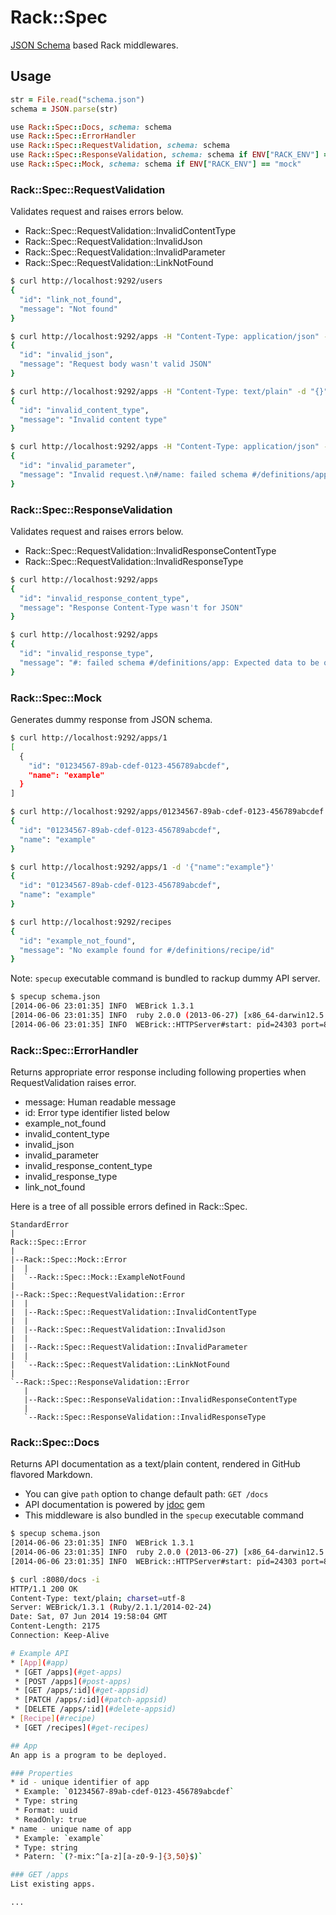 # Rack::Spec
[JSON Schema](http://json-schema.org/) based Rack middlewares.

## Usage
```ruby
str = File.read("schema.json")
schema = JSON.parse(str)

use Rack::Spec::Docs, schema: schema
use Rack::Spec::ErrorHandler
use Rack::Spec::RequestValidation, schema: schema
use Rack::Spec::ResponseValidation, schema: schema if ENV["RACK_ENV"] == "test"
use Rack::Spec::Mock, schema: schema if ENV["RACK_ENV"] == "mock"
```

### Rack::Spec::RequestValidation
Validates request and raises errors below.

* Rack::Spec::RequestValidation::InvalidContentType
* Rack::Spec::RequestValidation::InvalidJson
* Rack::Spec::RequestValidation::InvalidParameter
* Rack::Spec::RequestValidation::LinkNotFound

```sh
$ curl http://localhost:9292/users
{
  "id": "link_not_found",
  "message": "Not found"
}

$ curl http://localhost:9292/apps -H "Content-Type: application/json" -d "invalid-json"
{
  "id": "invalid_json",
  "message": "Request body wasn't valid JSON"
}

$ curl http://localhost:9292/apps -H "Content-Type: text/plain" -d "{}"
{
  "id": "invalid_content_type",
  "message": "Invalid content type"
}

$ curl http://localhost:9292/apps -H "Content-Type: application/json" -d '{"name":"x"}'
{
  "id": "invalid_parameter",
  "message": "Invalid request.\n#/name: failed schema #/definitions/app/links/0/schema/properties/name: Expected string to match pattern \"/^[a-z][a-z0-9-]{3,50}$/\", value was: x."
}
```

### Rack::Spec::ResponseValidation
Validates request and raises errors below.

* Rack::Spec::RequestValidation::InvalidResponseContentType
* Rack::Spec::RequestValidation::InvalidResponseType

```sh
$ curl http://localhost:9292/apps
{
  "id": "invalid_response_content_type",
  "message": "Response Content-Type wasn't for JSON"
}

$ curl http://localhost:9292/apps
{
  "id": "invalid_response_type",
  "message": "#: failed schema #/definitions/app: Expected data to be of type \"object\"; value was: [\"message\", \"dummy\"]."
}
```

### Rack::Spec::Mock
Generates dummy response from JSON schema.

```sh
$ curl http://localhost:9292/apps/1
[
  {
    "id": "01234567-89ab-cdef-0123-456789abcdef",
    "name": "example"
  }
]

$ curl http://localhost:9292/apps/01234567-89ab-cdef-0123-456789abcdef
{
  "id": "01234567-89ab-cdef-0123-456789abcdef",
  "name": "example"
}

$ curl http://localhost:9292/apps/1 -d '{"name":"example"}'
{
  "id": "01234567-89ab-cdef-0123-456789abcdef",
  "name": "example"
}

$ curl http://localhost:9292/recipes
{
  "id": "example_not_found",
  "message": "No example found for #/definitions/recipe/id"
}
```

Note: `specup` executable command is bundled to rackup dummy API server.

```sh
$ specup schema.json
[2014-06-06 23:01:35] INFO  WEBrick 1.3.1
[2014-06-06 23:01:35] INFO  ruby 2.0.0 (2013-06-27) [x86_64-darwin12.5.0]
[2014-06-06 23:01:35] INFO  WEBrick::HTTPServer#start: pid=24303 port=8080
```

### Rack::Spec::ErrorHandler
Returns appropriate error response including following properties when RequestValidation raises error.

* message: Human readable message
* id: Error type identifier listed below
 * example_not_found
 * invalid_content_type
 * invalid_json
 * invalid_parameter
 * invalid_response_content_type
 * invalid_response_type
 * link_not_found

Here is a tree of all possible errors defined in Rack::Spec.

```
StandardError
|
Rack::Spec::Error
|
|--Rack::Spec::Mock::Error
|  |
|  `--Rack::Spec::Mock::ExampleNotFound
|
|--Rack::Spec::RequestValidation::Error
|  |
|  |--Rack::Spec::RequestValidation::InvalidContentType
|  |
|  |--Rack::Spec::RequestValidation::InvalidJson
|  |
|  |--Rack::Spec::RequestValidation::InvalidParameter
|  |
|  `--Rack::Spec::RequestValidation::LinkNotFound
|
`--Rack::Spec::ResponseValidation::Error
   |
   |--Rack::Spec::ResponseValidation::InvalidResponseContentType
   |
   `--Rack::Spec::ResponseValidation::InvalidResponseType
```

### Rack::Spec::Docs
Returns API documentation as a text/plain content, rendered in GitHub flavored Markdown.

* You can give `path` option to change default path: `GET /docs`
* API documentation is powered by [jdoc](https://github.com/r7kamura/jdoc) gem
* This middleware is also bundled in the `specup` executable command

```sh
$ specup schema.json
[2014-06-06 23:01:35] INFO  WEBrick 1.3.1
[2014-06-06 23:01:35] INFO  ruby 2.0.0 (2013-06-27) [x86_64-darwin12.5.0]
[2014-06-06 23:01:35] INFO  WEBrick::HTTPServer#start: pid=24303 port=8080

$ curl :8080/docs -i
HTTP/1.1 200 OK
Content-Type: text/plain; charset=utf-8
Server: WEBrick/1.3.1 (Ruby/2.1.1/2014-02-24)
Date: Sat, 07 Jun 2014 19:58:04 GMT
Content-Length: 2175
Connection: Keep-Alive

# Example API
* [App](#app)
 * [GET /apps](#get-apps)
 * [POST /apps](#post-apps)
 * [GET /apps/:id](#get-appsid)
 * [PATCH /apps/:id](#patch-appsid)
 * [DELETE /apps/:id](#delete-appsid)
* [Recipe](#recipe)
 * [GET /recipes](#get-recipes)

## App
An app is a program to be deployed.

### Properties
* id - unique identifier of app
 * Example: `01234567-89ab-cdef-0123-456789abcdef`
 * Type: string
 * Format: uuid
 * ReadOnly: true
* name - unique name of app
 * Example: `example`
 * Type: string
 * Patern: `(?-mix:^[a-z][a-z0-9-]{3,50}$)`

### GET /apps
List existing apps.

...
```
